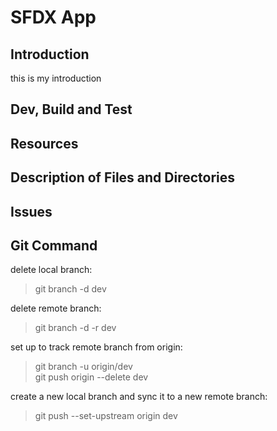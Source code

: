 # SFDX  App

## Introduction

this is my introduction

## Dev, Build and Test

## Resources

## Description of Files and Directories

## Issues

## Git Command

delete local branch:
> git branch -d dev

delete remote branch:
> git branch -d -r dev

set up to track remote branch from origin:
> git branch -u origin/dev\
> git push origin --delete dev

create a new local branch and sync it to a new remote branch:
> git push --set-upstream origin dev